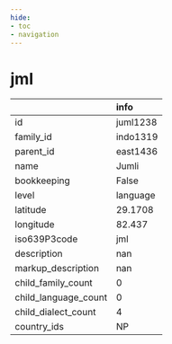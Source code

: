 ```yaml
---
hide:
- toc
- navigation
---
```

# jml
|                      | info     |
|:---------------------|:---------|
| id                   | juml1238 |
| family_id            | indo1319 |
| parent_id            | east1436 |
| name                 | Jumli    |
| bookkeeping          | False    |
| level                | language |
| latitude             | 29.1708  |
| longitude            | 82.437   |
| iso639P3code         | jml      |
| description          | nan      |
| markup_description   | nan      |
| child_family_count   | 0        |
| child_language_count | 0        |
| child_dialect_count  | 4        |
| country_ids          | NP       |